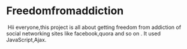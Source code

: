 # Freedomfromaddiction
 Hii everyone,this project is all about getting freedom from addiction of social networking sites like facebook,quora and so on . It used JavaScript,Ajax.
